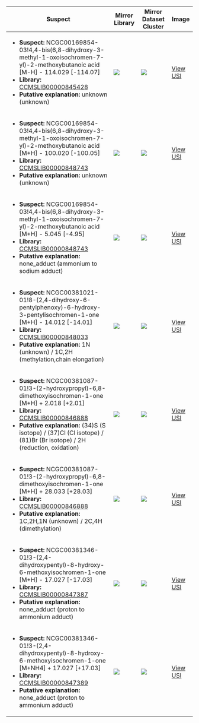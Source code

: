 | Suspect | Mirror Library | Mirror Dataset Cluster | Image |
| --- | --- | --- | --- |
| <ul><li><b>Suspect:</b> NCGC00169854-03!4,4-bis(6,8-dihydroxy-3-methyl-1-oxoisochromen-7-yl)-2-methoxybutanoic acid [M-H] - 114.029 [-114.07]</li><li><b>Library:</b> [CCMSLIB00000845428](https://gnps.ucsd.edu/ProteoSAFe/gnpslibraryspectrum.jsp?SpectrumID=CCMSLIB00000845428)</li><li><b>Putative explanation:</b> unknown (unknown)</li></ul> | ![](https://metabolomics-usi.ucsd.edu/svg/mirror?usi1=mzspec:MSV000080500:G5_RG5_01_3187.mzML:scan:303&usi2=mzspec:GNPSLIBRARY:CCMSLIB00000845428&mz_min=50&mz_max=500) | ![](https://metabolomics-usi.ucsd.edu/svg/mirror?usi1=mzspec:MSV000080500:G5_RG5_01_3187.mzML:scan:303&usi2=mzspec:MSV000084314:MSV000080500.mgf:scan:499&mz_min=50&mz_max=500) | [View USI](https://metabolomics-usi.ucsd.edu/svg/?usi=mzspec:MSV000080500:G5_RG5_01_3187.mzML:scan:303&mz_min=50&mz_max=500)| 
| <ul><li><b>Suspect:</b> NCGC00169854-03!4,4-bis(6,8-dihydroxy-3-methyl-1-oxoisochromen-7-yl)-2-methoxybutanoic acid [M+H] - 100.020 [-100.05]</li><li><b>Library:</b> [CCMSLIB00000848743](https://gnps.ucsd.edu/ProteoSAFe/gnpslibraryspectrum.jsp?SpectrumID=CCMSLIB00000848743)</li><li><b>Putative explanation:</b> unknown (unknown)</li></ul> | ![](https://metabolomics-usi.ucsd.edu/svg/mirror?usi1=mzspec:MSV000080492:A11_RA11_01_2894.mzML:scan:426&usi2=mzspec:GNPSLIBRARY:CCMSLIB00000848743&mz_min=50&mz_max=500) | ![](https://metabolomics-usi.ucsd.edu/svg/mirror?usi1=mzspec:MSV000080492:A11_RA11_01_2894.mzML:scan:426&usi2=mzspec:MSV000084314:MSV000080492.mgf:scan:100949&mz_min=50&mz_max=500) | [View USI](https://metabolomics-usi.ucsd.edu/svg/?usi=mzspec:MSV000080492:A11_RA11_01_2894.mzML:scan:426&mz_min=50&mz_max=500)| 
| <ul><li><b>Suspect:</b> NCGC00169854-03!4,4-bis(6,8-dihydroxy-3-methyl-1-oxoisochromen-7-yl)-2-methoxybutanoic acid [M+H] -   5.045 [-4.95]</li><li><b>Library:</b> [CCMSLIB00000848743](https://gnps.ucsd.edu/ProteoSAFe/gnpslibraryspectrum.jsp?SpectrumID=CCMSLIB00000848743)</li><li><b>Putative explanation:</b> none_adduct (ammonium to sodium adduct)</li></ul> | ![](https://metabolomics-usi.ucsd.edu/svg/mirror?usi1=mzspec:MSV000080492:C10_GC10_01_2622.mzML:scan:272&usi2=mzspec:GNPSLIBRARY:CCMSLIB00000848743&mz_min=50&mz_max=500) | ![](https://metabolomics-usi.ucsd.edu/svg/mirror?usi1=mzspec:MSV000080492:C10_GC10_01_2622.mzML:scan:272&usi2=mzspec:MSV000084314:MSV000080492.mgf:scan:100949&mz_min=50&mz_max=500) | [View USI](https://metabolomics-usi.ucsd.edu/svg/?usi=mzspec:MSV000080492:C10_GC10_01_2622.mzML:scan:272&mz_min=50&mz_max=500)| 
| <ul><li><b>Suspect:</b> NCGC00381021-01!8-(2,4-dihydroxy-6-pentylphenoxy)-6-hydroxy-3-pentylisochromen-1-one [M+H] -  14.012 [-14.01]</li><li><b>Library:</b> [CCMSLIB00000848033](https://gnps.ucsd.edu/ProteoSAFe/gnpslibraryspectrum.jsp?SpectrumID=CCMSLIB00000848033)</li><li><b>Putative explanation:</b> 1N (unknown) / 1C,2H (methylation,chain elongation)</li></ul> | ![](https://metabolomics-usi.ucsd.edu/svg/mirror?usi1=mzspec:MSV000080492:G6_GG6_01_2644.mzML:scan:614&usi2=mzspec:GNPSLIBRARY:CCMSLIB00000848033&mz_min=50&mz_max=500) | ![](https://metabolomics-usi.ucsd.edu/svg/mirror?usi1=mzspec:MSV000080492:G6_GG6_01_2644.mzML:scan:614&usi2=mzspec:MSV000084314:MSV000080492.mgf:scan:91371&mz_min=50&mz_max=500) | [View USI](https://metabolomics-usi.ucsd.edu/svg/?usi=mzspec:MSV000080492:G6_GG6_01_2644.mzML:scan:614&mz_min=50&mz_max=500)| 
| <ul><li><b>Suspect:</b> NCGC00381087-01!3-(2-hydroxypropyl)-6,8-dimethoxyisochromen-1-one [M+H] +   2.018 [+2.01]</li><li><b>Library:</b> [CCMSLIB00000846888](https://gnps.ucsd.edu/ProteoSAFe/gnpslibraryspectrum.jsp?SpectrumID=CCMSLIB00000846888)</li><li><b>Putative explanation:</b> (34)S (S isotope) / (37)Cl (Cl isotope) / (81)Br (Br isotope) / 2H (reduction, oxidation)</li></ul> | ![](https://metabolomics-usi.ucsd.edu/svg/mirror?usi1=mzspec:MSV000080554:E10_RE10_01_7971.mzML:scan:458&usi2=mzspec:GNPSLIBRARY:CCMSLIB00000846888&mz_min=50&mz_max=500) | ![](https://metabolomics-usi.ucsd.edu/svg/mirror?usi1=mzspec:MSV000080554:E10_RE10_01_7971.mzML:scan:458&usi2=mzspec:MSV000084314:MSV000080554.mgf:scan:37169&mz_min=50&mz_max=500) | [View USI](https://metabolomics-usi.ucsd.edu/svg/?usi=mzspec:MSV000080554:E10_RE10_01_7971.mzML:scan:458&mz_min=50&mz_max=500)| 
| <ul><li><b>Suspect:</b> NCGC00381087-01!3-(2-hydroxypropyl)-6,8-dimethoxyisochromen-1-one [M+H] +  28.033 [+28.03]</li><li><b>Library:</b> [CCMSLIB00000846888](https://gnps.ucsd.edu/ProteoSAFe/gnpslibraryspectrum.jsp?SpectrumID=CCMSLIB00000846888)</li><li><b>Putative explanation:</b> 1C,2H,1N (unknown) / 2C,4H (dimethylation)</li></ul> | ![](https://metabolomics-usi.ucsd.edu/svg/mirror?usi1=mzspec:MSV000080554:C3_RC3_01_7951.mzML:scan:422&usi2=mzspec:GNPSLIBRARY:CCMSLIB00000846888&mz_min=50&mz_max=500) | ![](https://metabolomics-usi.ucsd.edu/svg/mirror?usi1=mzspec:MSV000080554:C3_RC3_01_7951.mzML:scan:422&usi2=mzspec:MSV000084314:MSV000080554.mgf:scan:37169&mz_min=50&mz_max=500) | [View USI](https://metabolomics-usi.ucsd.edu/svg/?usi=mzspec:MSV000080554:C3_RC3_01_7951.mzML:scan:422&mz_min=50&mz_max=500)| 
| <ul><li><b>Suspect:</b> NCGC00381346-01!3-(2,4-dihydroxypentyl)-8-hydroxy-6-methoxyisochromen-1-one [M+H] -  17.027 [-17.03]</li><li><b>Library:</b> [CCMSLIB00000847387](https://gnps.ucsd.edu/ProteoSAFe/gnpslibraryspectrum.jsp?SpectrumID=CCMSLIB00000847387)</li><li><b>Putative explanation:</b> none_adduct (proton to ammonium adduct)</li></ul> | ![](https://metabolomics-usi.ucsd.edu/svg/mirror?usi1=mzspec:MSV000080492:C2_RC2_01_2745.mzML:scan:364&usi2=mzspec:GNPSLIBRARY:CCMSLIB00000847387&mz_min=50&mz_max=500) | ![](https://metabolomics-usi.ucsd.edu/svg/mirror?usi1=mzspec:MSV000080492:C2_RC2_01_2745.mzML:scan:364&usi2=mzspec:MSV000084314:MSV000080492.mgf:scan:82869&mz_min=50&mz_max=500) | [View USI](https://metabolomics-usi.ucsd.edu/svg/?usi=mzspec:MSV000080492:C2_RC2_01_2745.mzML:scan:364&mz_min=50&mz_max=500)| 
| <ul><li><b>Suspect:</b> NCGC00381346-01!3-(2,4-dihydroxypentyl)-8-hydroxy-6-methoxyisochromen-1-one [M+NH4] +  17.027 [+17.03]</li><li><b>Library:</b> [CCMSLIB00000847389](https://gnps.ucsd.edu/ProteoSAFe/gnpslibraryspectrum.jsp?SpectrumID=CCMSLIB00000847389)</li><li><b>Putative explanation:</b> none_adduct (proton to ammonium adduct)</li></ul> | ![](https://metabolomics-usi.ucsd.edu/svg/mirror?usi1=mzspec:MSV000080492:C2_RC2_01_2745.mzML:scan:359&usi2=mzspec:GNPSLIBRARY:CCMSLIB00000847389&mz_min=50&mz_max=500) | ![](https://metabolomics-usi.ucsd.edu/svg/mirror?usi1=mzspec:MSV000080492:C2_RC2_01_2745.mzML:scan:359&usi2=mzspec:MSV000084314:MSV000080492.mgf:scan:83890&mz_min=50&mz_max=500) | [View USI](https://metabolomics-usi.ucsd.edu/svg/?usi=mzspec:MSV000080492:C2_RC2_01_2745.mzML:scan:359&mz_min=50&mz_max=500)| 